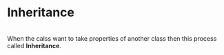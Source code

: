 <h1>Inheritance</h1><br>
When the calss want to take properties of another class then this process called <b>Inheritance</b>.